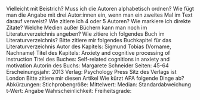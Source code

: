 Vielleicht mit Beistrich?
Muss ich die Autoren alphabetisch ordnen?
Wie fügt man die Angabe mit drei Autor:innen ein, wenn man ein zweites Mal im Text darauf verweist?
Wie zitiere ich 4 oder 5 Autoren?
Wie markiere ich direkte Zitate?
Welche Medien außer Büchern kann man noch im Literaturverzeichnis angeben?
Wie zitiere ich folgendes Buch im Literaturverzeichnis?
Bitte zitiere mir folgendes Buchkapitel für das Literaturverzeichnis Autor des Kapitels: Sigmund Tobias (Vorname, Nachname) Titel des Kapitels: Anxiety and cognitive processing of instruction Titel des Buches: Self-related cognitions in anxiety and motivation Autorin des Buchs: Margarete Schneider Seiten: 45-64 Erscheinungsjahr: 2013 Verlag: Psychology Press Sitz des Verlags ist London
Bitte zitiere mir diesen Artikel
Wie kürzt APA folgende Dinge ab?
Abkürzungen: Stichprobengröße: Mittelwert: Median: Standardabweichung t-Wert: Angabe Wahrscheinlichkeit: Freiheitsgrade:
